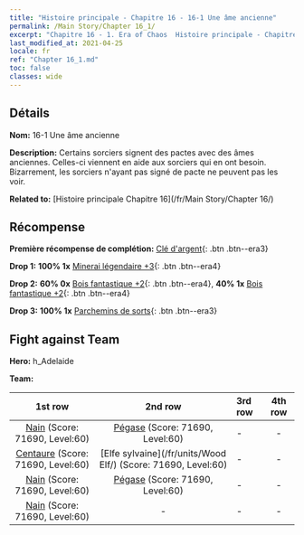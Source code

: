 ```yaml
---
title: "Histoire principale - Chapitre 16 - 16-1 Une âme ancienne"
permalink: /Main Story/Chapter 16_1/
excerpt: "Chapitre 16 - 1. Era of Chaos  Histoire principale - Chapitre 16_1. 16-1 Une âme ancienne"
last_modified_at: 2021-04-25
locale: fr
ref: "Chapter 16_1.md"
toc: false
classes: wide
---
```


## Détails

 **Nom:** 16-1 Une âme ancienne

 **Description:** Certains sorciers signent des pactes avec des âmes anciennes. Celles-ci viennent en aide aux sorciers qui en ont besoin. Bizarrement, les sorciers n'ayant pas signé de pacte ne peuvent pas les voir.

 **Related to:** [Histoire principale Chapitre 16](/fr/Main Story/Chapter 16/)

## Récompense

 **Première récompense de complétion:** [Clé d'argent](/ItemsFR/con_693/){: .btn .btn--era3}

 **Drop 1:** **100% 1x** [Minerai légendaire +3](/ItemsFR/mat_54/){: .btn .btn--era4}

 **Drop 2:** **60% 0x** [Bois fantastique +2](/ItemsFR/mat_48/){: .btn .btn--era4}, **40% 1x** [Bois fantastique +2](/ItemsFR/mat_48/){: .btn .btn--era4}

 **Drop 3:** **100% 1x** [Parchemins de sorts](/ItemsFR/con_694/){: .btn .btn--era3}


## Fight against Team
 **Hero:** h_Adelaide

 **Team:**


  | 1st row | 2nd row | 3rd row | 4th row |
  |:----:|:----:|:----|:----:|
  | [Nain](/fr/units/Dwarf/) (Score: 71690, Level:60)  | [Pégase](/fr/units/Pegasus/) (Score: 71690, Level:60)  | - | - |
  | [Centaure](/fr/units/Centaur/) (Score: 71690, Level:60)  | [Elfe sylvaine](/fr/units/Wood Elf/) (Score: 71690, Level:60)  | - | - |
  | [Nain](/fr/units/Dwarf/) (Score: 71690, Level:60)  | [Pégase](/fr/units/Pegasus/) (Score: 71690, Level:60)  | - | - |
  | [Nain](/fr/units/Dwarf/) (Score: 71690, Level:60)  | - | - | - |


